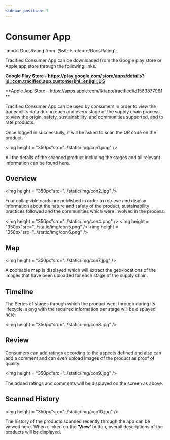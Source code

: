 ```yaml
---
sidebar_position: 5
---
```


# Consumer App

import DocsRating from '@site/src/core/DocsRating';

Tracified Consumer App can be downloaded from the Google play store or Apple app store through the following links.

**Google Play Store - https://play.google.com/store/apps/details?id=com.tracified.app.customer&hl=en&gl=US**

**Apple App Store - https://apps.apple.com/lk/app/tracified/id1563877961 **

Tracified Consumer App can be used by consumers in order to view the traceability data during each and every stage of the supply chain process, to view the origin, safety, sustainability, and communities supported, and to rate products.

Once logged in successfully, it will be asked to scan the QR code on the product.



<p align="center">

<img height = "350px"src="../static/img/con1.png" />

</p>

All the details of the scanned product including the stages and all relevant information can be found here.

## Overview

<p align="center">

<img height = "350px"src="../static/img/con2.jpg" />

</p>

Four collapsible cards are published in order to retrieve and display information about the nature and safety of the product, sustainability practices followed and the communities which were involved in the process.

<p align="center">

<img height = "350px"src="../static/img/con4.png" /> <img height = "350px"src="../static/img/con5.png" /> <img height = "350px"src="../static/img/con6.png" />

</p>

## Map

<p align="center">

<img height = "350px"src="../static/img/con7.jpg" />

</p>

A zoomable map is displayed which will extract the geo-locations of the images that have been uploaded for each stage of the supply chain.

## Timeline

The Series of stages through which the product went through during its lifecycle, along with the required information per stage will be displayed here.

<p align="center">

<img height = "350px"src="../static/img/con8.jpg" />

</p>

## Review

Consumers can add ratings according to the aspects defined and also can add a comment and can even upload images of the product as proof of quality.

<p align="center">

<img height = "350px"src="../static/img/con9.jpg" />

</p>

The added ratings and comments will be displayed on the screen as above.

## Scanned History

<p align="center">

<img height = "350px"src="../static/img/con10.jpg" />

</p>

The history of the products scanned recently through the app can be viewed here.
When clicked on the **‘View’** button, overall descriptions of the products will be displayed.

<DocsRating pageName="certificates"/>
